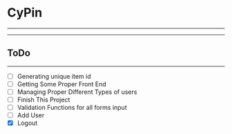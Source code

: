 # CyPin
---
---

## ToDo
---
- [ ] Generating unique item id
- [ ] Getting Some Proper Front End
- [ ] Managing Proper Different Types of users
- [ ] Finish This Project
- [ ] Validation Functions for all forms input
- [ ] Add User
- [x] Logout
